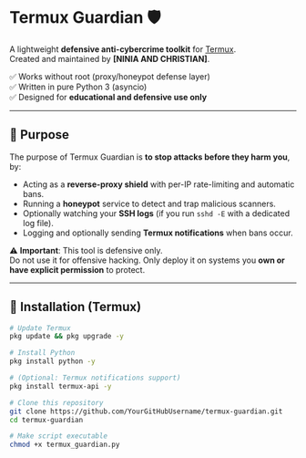 # Termux Guardian 🛡️

A lightweight **defensive anti-cybercrime toolkit** for [Termux](https://termux.dev).  
Created and maintained by **[NINIA AND CHRISTIAN]**.  

✅ Works without root (proxy/honeypot defense layer)  
✅ Written in pure Python 3 (asyncio)  
✅ Designed for **educational and defensive use only**

---

## 📌 Purpose

The purpose of Termux Guardian is **to stop attacks before they harm you**, by:

- Acting as a **reverse-proxy shield** with per-IP rate-limiting and automatic bans.  
- Running a **honeypot** service to detect and trap malicious scanners.  
- Optionally watching your **SSH logs** (if you run `sshd -E` with a dedicated log file).  
- Logging and optionally sending **Termux notifications** when bans occur.  

⚠️ **Important**: This tool is defensive only.  
Do not use it for offensive hacking. Only deploy it on systems you **own or have explicit permission** to protect.  

---

## 🚀 Installation (Termux)

```bash
# Update Termux
pkg update && pkg upgrade -y

# Install Python
pkg install python -y

# (Optional: Termux notifications support)
pkg install termux-api -y

# Clone this repository
git clone https://github.com/YourGitHubUsername/termux-guardian.git
cd termux-guardian

# Make script executable
chmod +x termux_guardian.py
